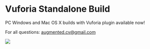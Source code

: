 # Vuforia Standalone Build

PC Windows and Mac OS X builds with Vuforia plugin available now!

For all questions: augmented.cv@gmail.com


<img src="https://github.com/maximrouf/VuforiaStandaloneBuild/blob/master/preview.png"/>

